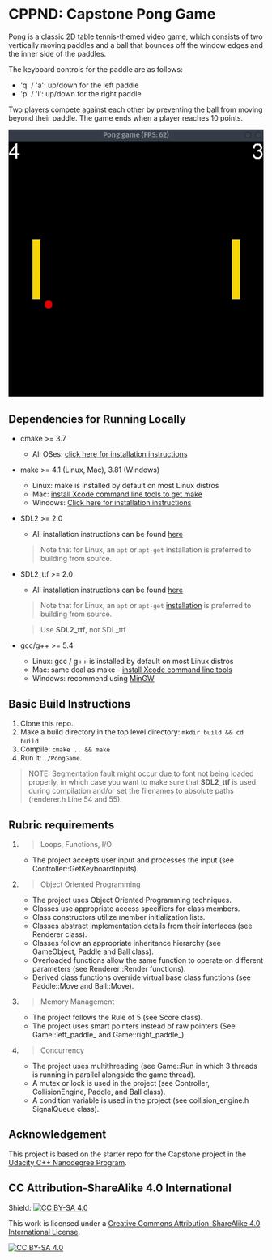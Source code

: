 # CPPND: Capstone Pong Game

Pong is a classic 2D table tennis-themed video game, which consists of two vertically moving paddles and a ball that bounces off the window edges and the inner side of the paddles. 

The keyboard controls for the paddle are as follows:
* 'q' / 'a': up/down for the left paddle
* 'p' / 'l': up/down for the right paddle

Two players compete against each other by preventing the ball from moving beyond their paddle. The game ends when a player reaches 10 points.


<img src="pong_game.gif"/>

## Dependencies for Running Locally
* cmake >= 3.7
  * All OSes: [click here for installation instructions](https://cmake.org/install/)
* make >= 4.1 (Linux, Mac), 3.81 (Windows)
  * Linux: make is installed by default on most Linux distros
  * Mac: [install Xcode command line tools to get make](https://developer.apple.com/xcode/features/)
  * Windows: [Click here for installation instructions](http://gnuwin32.sourceforge.net/packages/make.htm)
* SDL2 >= 2.0
  * All installation instructions can be found [here](https://wiki.libsdl.org/Installation)
  >Note that for Linux, an `apt` or `apt-get` installation is preferred to building from source. 
* SDL2_ttf >= 2.0
  * All installation instructions can be found [here](https://www.libsdl.org/projects/SDL_ttf/)
  >Note that for Linux, an `apt` or `apt-get` [installation](https://packages.ubuntu.com/search?keywords=libsdl2-ttf) is preferred to building from source.
  
  >Use **SDL2_ttf**, not SDL_ttf
* gcc/g++ >= 5.4
  * Linux: gcc / g++ is installed by default on most Linux distros
  * Mac: same deal as make - [install Xcode command line tools](https://developer.apple.com/xcode/features/)
  * Windows: recommend using [MinGW](http://www.mingw.org/)

## Basic Build Instructions

1. Clone this repo.
2. Make a build directory in the top level directory: `mkdir build && cd build`
3. Compile: `cmake .. && make`
4. Run it: `./PongGame`.
>NOTE: Segmentation fault might occur due to font not being loaded properly, in which case you want to make sure that **SDL2_ttf** is used during compilation and/or set the filenames to absolute paths (renderer.h Line 54 and 55). 

## Rubric requirements
1. >Loops, Functions, I/O
    * The project accepts user input and processes the input (see Controller::GetKeyboardInputs).
2. >Object Oriented Programming
    * The project uses Object Oriented Programming techniques.
    * Classes use appropriate access specifiers for class members.
    * Class constructors utilize member initialization lists.
    * Classes abstract implementation details from their interfaces (see Renderer class).
    * Classes follow an appropriate inheritance hierarchy (see GameObject, Paddle and Ball class).
    * Overloaded functions allow the same function to operate on different parameters (see Renderer::Render functions).
    * Derived class functions override virtual base class functions (see Paddle::Move and Ball::Move).
3. >Memory Management
    * The project follows the Rule of 5 (see Score class).
    * The project uses smart pointers instead of raw pointers (See Game::left_paddle_ and Game::right_paddle_).
4. > Concurrency
    * The project uses multithreading (see Game::Run in which 3 threads is running in parallel alongside the game thread).
    * A mutex or lock is used in the project (see Controller, CollisionEngine, Paddle, and Ball class).
    * A condition variable is used in the project (see collision_engine.h SignalQueue class). 



## Acknowledgement
This project is based on the starter repo for the Capstone project in the [Udacity C++ Nanodegree Program](https://www.udacity.com/course/c-plus-plus-nanodegree--nd213). 
## CC Attribution-ShareAlike 4.0 International


Shield: [![CC BY-SA 4.0][cc-by-sa-shield]][cc-by-sa]

This work is licensed under a
[Creative Commons Attribution-ShareAlike 4.0 International License][cc-by-sa].

[![CC BY-SA 4.0][cc-by-sa-image]][cc-by-sa]

[cc-by-sa]: http://creativecommons.org/licenses/by-sa/4.0/
[cc-by-sa-image]: https://licensebuttons.net/l/by-sa/4.0/88x31.png
[cc-by-sa-shield]: https://img.shields.io/badge/License-CC%20BY--SA%204.0-lightgrey.svg
